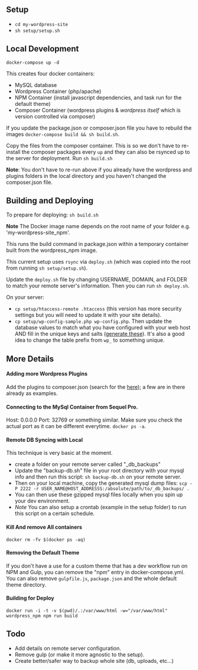 ## Setup

- `cd my-wordpress-site`
- `sh setup/setup.sh`

## Local Development
`docker-compose up -d`

This creates four docker containers:
- MySQL database
- Wordpress Container (php/apache)
- NPM Container (install javascript dependencies, and task run for the default theme)
- Composer Container (wordpress plugins & *wordpress itself* which is version controlled via composer)

If you update the package.json or composer.json file you have to rebuild the images `docker-compose build && sh build.sh`.

Copy the files from the composer container. This is so we don't have to re-install the composer packages every `up` and they can also be rsynced up to the server for deployment. Run `sh build.sh`

**Note**: You don't have to re-run above if you already have the wordpress and plugins folders in the local directory and you haven't changed the composer.json file.

## Building and Deploying

To prepare for deploying:
`sh build.sh`

**Note** The Docker image name depends on the root name of your folder e.g. 'my-wordpress-site_npm'.

This runs the build command in package.json within a temporary container built from the wordpress_npm image.

This current setup uses `rsync` via `deploy.sh` (which was copied into the root from running `sh setup/setup.sh`).

Update the `deploy.sh` file by changing USERNAME, DOMAIN, and FOLDER to match your remote server's information. Then you can run `sh deploy.sh`.

On your server:
- `cp setup/htaccess-remote .htaccess` (this version has more security settings but you will need to update it with your site details).
- `cp setup/wp-config-sample.php wp-config.php`. Then update the database values to match what you have configured with your web host AND fill in the unique keys and salts ([generate these](https://api.wordpress.org/secret-key/1.1/salt)). It's also a good idea to change the table prefix from `wp_` to something unique.

## More Details

#### Adding more Wordpress Plugins
Add the plugins to composer.json (search for the [here](https://wpackagist.org)); a few are in there already as examples.

#### Connecting to the MySql Container from Sequel Pro.
Host: 0.0.0.0
Port: 32769 or something similar.
Make sure you check the actual port as it can be different everytime. `docker ps -a`.

#### Remote DB Syncing with Local
This technique is very basic at the moment.
- create a folder on your remote server called "_db_backups"
- Update the "backup-db.sh" file in your root directory with your mysql info and then run this script: `sh backup-db.sh` on your remote server.
- Then on your local machine, copy the generated mysql dump files: `scp -P 2222 -r USER_NAME@HOST_ADDRESSS:/absolute/path/to/_db_backups/ .`
- You can then use these gzipped mysql files locally when you spin up your dev environment.
- *Note* You can also setup a crontab (example in the setup folder) to run this script on a certain schedule.

#### Kill And remove All containers
`docker rm -fv $(docker ps -aq)`

#### Removing the Default Theme
If you don't have a use for a custom theme that has a dev workflow run on NPM and Gulp, you can remove the "npm" entry in docker-compose.yml. You can also remove `gulpfile.js`, `package.json` and the whole default theme directory.

#### Building for Deploy
`docker run -i -t -v $(pwd)/.:/var/www/html -w="/var/www/html" wordpress_npm npm run build`

## Todo
- Add details on remote server configuration.
- Remove gulp (or make it more agnostic to the setup).
- Create better/safer way to backup whole site (db, uploads, etc...)
